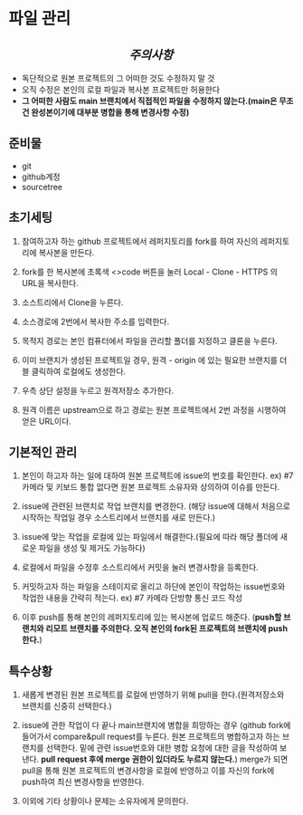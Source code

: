 # 파일 관리

## $$주의사항$$
- 독단적으로 원본 프로젝트의 그 어떠한 것도 수정하지 말 것
- 오직 수정은 본인의 로컬 파일과 복사본 프로젝트만 허용한다
- **그 어떠한 사람도 main 브랜치에서 직접적인 파일을 수정하지 않는다.(main은 무조건 완성본이기에 대부분 병합을 통해 변경사항 수정)**

## 준비물
- git
- github계정
- sourcetree

## 초기세팅
1. 참여하고자 하는 github 프로젝트에서 레퍼지토리를 fork를 하여 자신의 레퍼지토리에 복사본을 만든다.

2. fork를 한 복사본에 초록색 <>code 버튼을 눌러 Local - Clone - HTTPS 의 URL을 복사한다.

3. 소스트리에서 Clone을 누른다.

4. 소스경로에 2번에서 복사한 주소를 입력한다.

5. 목적지 경로는 본인 컴퓨터에서 파일을 관리할 폴더를 지정하고 클론을 누른다.

6. 이미 브랜치가 생성된 프로젝트일 경우, 원격 - origin 에 있는 필요한 브랜치를 더블 클릭하여 로컬에도 생성한다.

7. 우측 상단 설정을 누르고 원격저장소 추가한다.

8. 원격 이름은 upstream으로 하고 경로는 원본 프로젝트에서 2번 과정을 시행하여 얻은 URL이다.

## 기본적인 관리

1. 본인이 하고자 하는 일에 대하여 원본 프로젝트에 issue의 번호를 확인한다. ex) #7 카메라 및 키보드 통합
없다면 원본 프로젝트 소유자와 상의하여 이슈를 만든다.

2. issue에 관련된 브랜치로 작업 브랜치를 변경한다.
(해당 issue에 대해서 처음으로 시작하는 작업일 경우 소스트리에서 브랜치를 새로 만든다.)

3. issue에 맞는 작업을 로컬에 있는 파일에서 해결한다.(필요에 따라 해당 폴더에 새로운 파일을 생성 및 제거도 가능하다)

4. 로컬에서 파일을 수정후 소스트리에서 커밋을 눌러 변경사항을 등록한다.

5. 커밋하고자 하는 파일을 스테이지로 올리고 하단에
본인이 작업하는 issue번호와 작업한 내용을 간략히 적는다. ex) #7 카메라 단방향 통신 코드 작성

6. 이후 push를 통해 본인의 레퍼지토리에 있는 복사본에 업로드 해준다.
(**push할 브랜치와 리모트 브랜치를 주의한다. 오직 본인의 fork된 프로젝트의 브랜치에 push한다.**)

## 특수상황

1. 새롭게 변경된 원본 프로젝트를 로컬에 반영하기 위해 pull을 한다.(원격저장소와 브랜치를 신중히 선택한다.)

2. issue에 관한 작업이 다 끝나 main브랜치에 병합을 희망하는 경우
(github fork에 들어가서 compare&pull request를 누른다. 원본 프로젝트의 병합하고자 하는 브랜치를 선택한다. 밑에 관련 issue번호와 대한 병합 요청에 대한 글을 작성하여 보낸다. **pull request 후에 merge 권한이 있더라도 누르지 않는다.**)
merge가 되면 pull을 통해 원본 프로젝트의 변경사항을 로컬에 반영하고 이를 자신의 fork에 push하여 최신 변경사항을 반영한다.

3. 이외에 기타 상황이나 문제는 소유자에게 문의한다.


